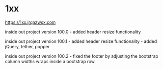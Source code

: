 # 1xx

https://1xx.jrqazwsx.com

inside out project version 100.0
	- added header resize functionality
	
inside out project version 100.1
	- added header resize functionality
	- added jQuery, tether, popper

inside out project version 100.2
	- fixed the footer by adjusting the bootstrap column widths wraps inside a bootstrap row
